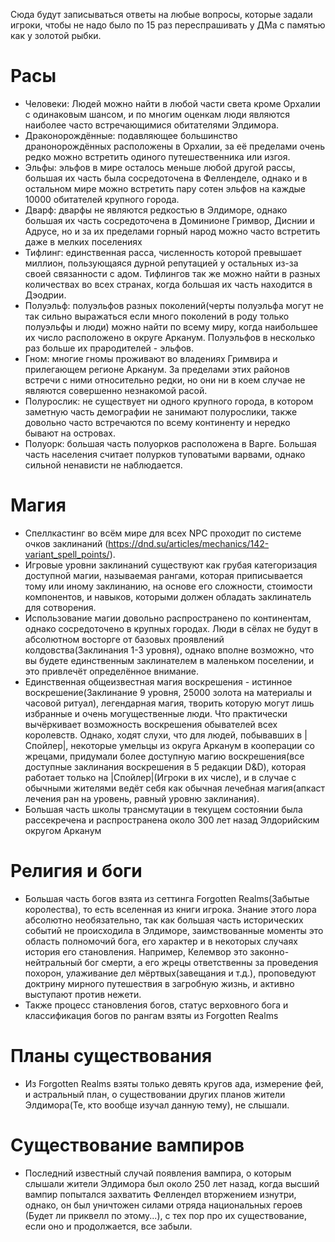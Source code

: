 Сюда будут записываться ответы на любые вопросы, которые задали игроки, чтобы не надо было по 15 раз переспрашивать у ДМа с памятью как у золотой рыбки. 
# Расы
- Человеки: Людей можно найти в любой части света кроме Орхалии с одинаковым шансом, и по многим оценкам люди являются наиболее часто встречающимися обитателями Элдимора.
- Драконорождённые: подавляющее большинство дранонорождённых расположены в Орхалии, за её пределами очень редко можно встретить одиного путешественника или изгоя.
- Эльфы: эльфов в мире осталось меньше любой другой рассы, большая их часть была сосредоточена в Фелленделе, однако и в остальном мире можно встретить пару сотен эльфов на каждые 10000 обитателей крупного города.
- Дварф: дварфы не являются редкостью в Элдиморе, однако большая их часть сосредоточена в Доминионе Гримвор, Диснии и Адрусе, но и за их пределами горный народ можно часто встретить даже в мелких поселениях
- Тифлинг: единственная расса, численность которой превышает миллион, пользующаяся дурной репутацией у остальных из-за своей связанности с адом. Тифлингов так же можно найти в разных количествах во всех странах, когда большая их часть находится в Дэодрии.
- Полуэльф: полуэльфов разных поколений(черты полуэльфа могут не так сильно выражаться если много поколений в роду только полуэльфы и люди) можно найти по всему миру, когда наибольшее их число расположено в округе Арканум. Полуэльфов в несколько раз больше их прародителей - эльфов. 
- Гном: многие гномы проживают во владениях Гримвира и прилегающем регионе Арканум. За пределами этих районов встречи с ними относительно редки, но они ни в коем случае не являются совершенно незнакомой расой.
- Полурослик: не существует ни одного крупного города, в котором заметную часть демографии не занимают полурослики, также довольно часто встречаются по всему континенту и нередко бывают на островах.
- Полуорк: большая часть полуорков расположена в Варге. Большая часть населения считает полурков туповатыми варвами, однако сильной ненависти не наблюдается. 

# Магия
- Спеллкастинг во всём мире для всех NPC проходит по системе очков заклинаний (https://dnd.su/articles/mechanics/142-variant_spell_points/).
- Игровые уровни заклинаний существуют как грубая категоризация доступной магии, называемая рангами, которая приписывается тому или иному заклинанию, на основе его сложности, стоимости компонентов, и навыков, которыми должен обладать заклинатель для сотворения.       
- Использование магии довольно распространено по континентам, однако сосредоточено в крупных городах. Люди в сёлах не будут в абсолютном восторге от базовых проявлений колдовства(Заклинания 1-3 уровня), однако вполне возможно, что вы будете единственным заклинателем в маленьком поселении, и это привлечёт определённое внимание. 
- Единственная общеизвестная магия воскрешения - истинное воскрешение(Заклинание 9 уровня, 25000 золота на материалы и часовой ритуал), легендарная магия, творить которую могут лишь избранные и очень могущественные люди. Что практически вычёркивает возможность воскрешения обывателей всех королевств. Однако, ходят слухи, что для людей, побывавших в |Спойлер|, некоторые умельцы из округа Арканум в кооперации со жрецами, придумали более доступную магию воскрешения(все доступные заклинания воскрешения в 5 редакции D&D), которая работает только на |Спойлер|(Игроки в их числе), и в случае с обычными жителями ведёт себя как обычная лечебная магия(апкаст лечения ран на уровень, равный уровню заклинания).
- Большая часть школы трансмутации в текущем состоянии была рассекречена и распространена около 300 лет назад Элдорийским округом Арканум

# Религия и боги

- Большая часть богов взята из сеттинга Forgotten Realms(Забытые королества), то есть вселенная из книги игрока. Знание этого лора абсолютно необязательно, так как большая часть исторических событий не происходила в Элдиморе, заимствованные моменты это область полномочий бога, его характер и в некоторых случаях история его становления. Например, Келемвор это законно-нейтральный бог смерти, а его жрецы ответственны за проведения похорон, улаживание дел мёртвых(завещания и т.д.), проповедуют доктрину мирного путешествия в загробную жизнь, и активно выступают против нежети.
- Также процесс становления богов, статус верховного бога и классификация богов по рангам взяты из Forgotten Realms

# Планы существования
- Из Forgotten Realms взяты только девять кругов ада, измерение фей, и астральный план, о существовании других планов жители Элдимора(Те, кто вообще изучал данную тему), не слышали. 

# Существование вампиров
- Последний известный случай появления вампира, о которым слышали жители Элдимора был около 250 лет назад, когда высший вампир попытался захватить Феллендел вторжением изнутри, однако, он был уничтожен силами отряда национальных героев (Будет ли приквелл по этому...), с тех пор про их существование, если оно и продолжается, все забыли.    
